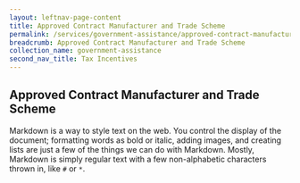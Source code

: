 ```yaml
---
layout: leftnav-page-content
title: Approved Contract Manufacturer and Trade Scheme
permalink: /services/government-assistance/approved-contract-manufacturer-and-trade-scheme/
breadcrumb: Approved Contract Manufacturer and Trade Scheme
collection_name: government-assistance
second_nav_title: Tax Incentives
---
```


## Approved Contract Manufacturer and Trade Scheme

Markdown is a way to style text on the web. You control the display of the document; formatting words as bold or italic, adding images, and creating lists are just a few of the things we can do with Markdown. Mostly, Markdown is simply regular text with a few non-alphabetic characters thrown in, like `#` or `*`.
